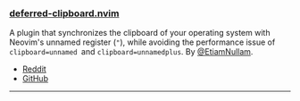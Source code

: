 <h3 id="new-deferred-clipboard.nvim">
  <a href="#new-deferred-clipboard.nvim">
    <span class="icon-text">
      <span class="icon">
        <i class="fa-solid fa-book"></i>
      </span>
    </span>
    <span>deferred-clipboard.nvim</span>
  </a>
</h3>

A plugin that synchronizes the clipboard of your operating system with Neovim's unnamed register (`"`), while avoiding 
the performance issue of `clipboard=unnamed `and `clipboard=unnamedplus`. By 
[@EtiamNullam](https://github.com/EtiamNullam).

- [Reddit](https://www.reddit.com/r/neovim/comments/zw23w0/deferredclipboardnvim_keep_clipboard_in_sync_with/)
- [GitHub](https://github.com/EtiamNullam/deferred-clipboard.nvim)

---
